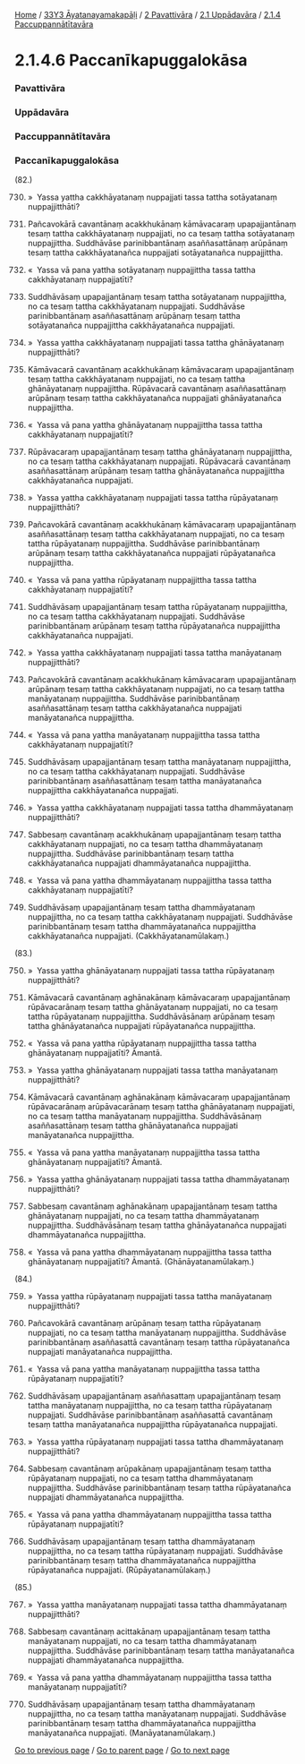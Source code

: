 
[Home](/) / [33Y3 Āyatanayamakapāḷi](/tipitaka/33Y3.md) / [2 Pavattivāra](/tipitaka/33Y3/2.md) / [2.1 Uppādavāra](/tipitaka/33Y3/2/2.1.md) / [2.1.4 Paccuppannātītavāra](/tipitaka/33Y3/2/2.1/2.1.4.md)

# 2.1.4.6 Paccanīkapuggalokāsa

### Pavattivāra

### Uppādavāra

### Paccuppannātītavāra

### Paccanīkapuggalokāsa

(82.)

730. »  Yassa yattha cakkhāyatanaṃ nuppajjati tassa tattha sotāyatanaṃ nuppajjitthāti?

731. Pañcavokārā cavantānaṃ acakkhukānaṃ kāmāvacaraṃ upapajjantānaṃ tesaṃ tattha cakkhāyatanaṃ nuppajjati, no ca tesaṃ tattha sotāyatanaṃ nuppajjittha. Suddhāvāse parinibbantānaṃ asaññasattānaṃ arūpānaṃ tesaṃ tattha cakkhāyatanañca nuppajjati sotāyatanañca nuppajjittha.

732. «  Yassa vā pana yattha sotāyatanaṃ nuppajjittha tassa tattha cakkhāyatanaṃ nuppajjatīti?

733. Suddhāvāsaṃ upapajjantānaṃ tesaṃ tattha sotāyatanaṃ nuppajjittha, no ca tesaṃ tattha cakkhāyatanaṃ nuppajjati. Suddhāvāse parinibbantānaṃ asaññasattānaṃ arūpānaṃ tesaṃ tattha sotāyatanañca nuppajjittha cakkhāyatanañca nuppajjati.

734. »  Yassa yattha cakkhāyatanaṃ nuppajjati tassa tattha ghānāyatanaṃ nuppajjitthāti?

735. Kāmāvacarā cavantānaṃ acakkhukānaṃ kāmāvacaraṃ upapajjantānaṃ tesaṃ tattha cakkhāyatanaṃ nuppajjati, no ca tesaṃ tattha ghānāyatanaṃ nuppajjittha. Rūpāvacarā cavantānaṃ asaññasattānaṃ arūpānaṃ tesaṃ tattha cakkhāyatanañca nuppajjati ghānāyatanañca nuppajjittha.

736. «  Yassa vā pana yattha ghānāyatanaṃ nuppajjittha tassa tattha cakkhāyatanaṃ nuppajjatīti?

737. Rūpāvacaraṃ upapajjantānaṃ tesaṃ tattha ghānāyatanaṃ nuppajjittha, no ca tesaṃ tattha cakkhāyatanaṃ nuppajjati. Rūpāvacarā cavantānaṃ asaññasattānaṃ arūpānaṃ tesaṃ tattha ghānāyatanañca nuppajjittha cakkhāyatanañca nuppajjati.

738. »  Yassa yattha cakkhāyatanaṃ nuppajjati tassa tattha rūpāyatanaṃ nuppajjitthāti?

739. Pañcavokārā cavantānaṃ acakkhukānaṃ kāmāvacaraṃ upapajjantānaṃ asaññasattānaṃ tesaṃ tattha cakkhāyatanaṃ nuppajjati, no ca tesaṃ tattha rūpāyatanaṃ nuppajjittha. Suddhāvāse parinibbantānaṃ arūpānaṃ tesaṃ tattha cakkhāyatanañca nuppajjati rūpāyatanañca nuppajjittha.

740. «  Yassa vā pana yattha rūpāyatanaṃ nuppajjittha tassa tattha cakkhāyatanaṃ nuppajjatīti?

741. Suddhāvāsaṃ upapajjantānaṃ tesaṃ tattha rūpāyatanaṃ nuppajjittha, no ca tesaṃ tattha cakkhāyatanaṃ nuppajjati. Suddhāvāse parinibbantānaṃ arūpānaṃ tesaṃ tattha rūpāyatanañca nuppajjittha cakkhāyatanañca nuppajjati.

742. »  Yassa yattha cakkhāyatanaṃ nuppajjati tassa tattha manāyatanaṃ nuppajjitthāti?

743. Pañcavokārā cavantānaṃ acakkhukānaṃ kāmāvacaraṃ upapajjantānaṃ arūpānaṃ tesaṃ tattha cakkhāyatanaṃ nuppajjati, no ca tesaṃ tattha manāyatanaṃ nuppajjittha. Suddhāvāse parinibbantānaṃ asaññasattānaṃ tesaṃ tattha cakkhāyatanañca nuppajjati manāyatanañca nuppajjittha.

744. «  Yassa vā pana yattha manāyatanaṃ nuppajjittha tassa tattha cakkhāyatanaṃ nuppajjatīti?

745. Suddhāvāsaṃ upapajjantānaṃ tesaṃ tattha manāyatanaṃ nuppajjittha, no ca tesaṃ tattha cakkhāyatanaṃ nuppajjati. Suddhāvāse parinibbantānaṃ asaññasattānaṃ tesaṃ tattha manāyatanañca nuppajjittha cakkhāyatanañca nuppajjati.

746. »  Yassa yattha cakkhāyatanaṃ nuppajjati tassa tattha dhammāyatanaṃ nuppajjitthāti?

747. Sabbesaṃ cavantānaṃ acakkhukānaṃ upapajjantānaṃ tesaṃ tattha cakkhāyatanaṃ nuppajjati, no ca tesaṃ tattha dhammāyatanaṃ nuppajjittha. Suddhāvāse parinibbantānaṃ tesaṃ tattha cakkhāyatanañca nuppajjati dhammāyatanañca nuppajjittha.

748. «  Yassa vā pana yattha dhammāyatanaṃ nuppajjittha tassa tattha cakkhāyatanaṃ nuppajjatīti?

749. Suddhāvāsaṃ upapajjantānaṃ tesaṃ tattha dhammāyatanaṃ nuppajjittha, no ca tesaṃ tattha cakkhāyatanaṃ nuppajjati. Suddhāvāse parinibbantānaṃ tesaṃ tattha dhammāyatanañca nuppajjittha cakkhāyatanañca nuppajjati. (Cakkhāyatanamūlakaṃ.)

(83.)

750. »  Yassa yattha ghānāyatanaṃ nuppajjati tassa tattha rūpāyatanaṃ nuppajjitthāti?

751. Kāmāvacarā cavantānaṃ aghānakānaṃ kāmāvacaraṃ upapajjantānaṃ rūpāvacarānaṃ tesaṃ tattha ghānāyatanaṃ nuppajjati, no ca tesaṃ tattha rūpāyatanaṃ nuppajjittha. Suddhāvāsānaṃ arūpānaṃ tesaṃ tattha ghānāyatanañca nuppajjati rūpāyatanañca nuppajjittha.

752. «  Yassa vā pana yattha rūpāyatanaṃ nuppajjittha tassa tattha ghānāyatanaṃ nuppajjatīti? Āmantā.

753. »  Yassa yattha ghānāyatanaṃ nuppajjati tassa tattha manāyatanaṃ nuppajjitthāti?

754. Kāmāvacarā cavantānaṃ aghānakānaṃ kāmāvacaraṃ upapajjantānaṃ rūpāvacarānaṃ arūpāvacarānaṃ tesaṃ tattha ghānāyatanaṃ nuppajjati, no ca tesaṃ tattha manāyatanaṃ nuppajjittha. Suddhāvāsānaṃ asaññasattānaṃ tesaṃ tattha ghānāyatanañca nuppajjati manāyatanañca nuppajjittha.

755. «  Yassa vā pana yattha manāyatanaṃ nuppajjittha tassa tattha ghānāyatanaṃ nuppajjatīti? Āmantā.

756. »  Yassa yattha ghānāyatanaṃ nuppajjati tassa tattha dhammāyatanaṃ nuppajjitthāti?

757. Sabbesaṃ cavantānaṃ aghānakānaṃ upapajjantānaṃ tesaṃ tattha ghānāyatanaṃ nuppajjati, no ca tesaṃ tattha dhammāyatanaṃ nuppajjittha. Suddhāvāsānaṃ tesaṃ tattha ghānāyatanañca nuppajjati dhammāyatanañca nuppajjittha.

758. «  Yassa vā pana yattha dhammāyatanaṃ nuppajjittha tassa tattha ghānāyatanaṃ nuppajjatīti? Āmantā. (Ghānāyatanamūlakaṃ.)

(84.)

759. »  Yassa yattha rūpāyatanaṃ nuppajjati tassa tattha manāyatanaṃ nuppajjitthāti?

760. Pañcavokārā cavantānaṃ arūpānaṃ tesaṃ tattha rūpāyatanaṃ nuppajjati, no ca tesaṃ tattha manāyatanaṃ nuppajjittha. Suddhāvāse parinibbantānaṃ asaññasattā cavantānaṃ tesaṃ tattha rūpāyatanañca nuppajjati manāyatanañca nuppajjittha.

761. «  Yassa vā pana yattha manāyatanaṃ nuppajjittha tassa tattha rūpāyatanaṃ nuppajjatīti?

762. Suddhāvāsaṃ upapajjantānaṃ asaññasattaṃ upapajjantānaṃ tesaṃ tattha manāyatanaṃ nuppajjittha, no ca tesaṃ tattha rūpāyatanaṃ nuppajjati. Suddhāvāse parinibbantānaṃ asaññasattā cavantānaṃ tesaṃ tattha manāyatanañca nuppajjittha rūpāyatanañca nuppajjati.

763. »  Yassa yattha rūpāyatanaṃ nuppajjati tassa tattha dhammāyatanaṃ nuppajjitthāti?

764. Sabbesaṃ cavantānaṃ arūpakānaṃ upapajjantānaṃ tesaṃ tattha rūpāyatanaṃ nuppajjati, no ca tesaṃ tattha dhammāyatanaṃ nuppajjittha. Suddhāvāse parinibbantānaṃ tesaṃ tattha rūpāyatanañca nuppajjati dhammāyatanañca nuppajjittha.

765. «  Yassa vā pana yattha dhammāyatanaṃ nuppajjittha tassa tattha rūpāyatanaṃ nuppajjatīti?

766. Suddhāvāsaṃ upapajjantānaṃ tesaṃ tattha dhammāyatanaṃ nuppajjittha, no ca tesaṃ tattha rūpāyatanaṃ nuppajjati. Suddhāvāse parinibbantānaṃ tesaṃ tattha dhammāyatanañca nuppajjittha rūpāyatanañca nuppajjati. (Rūpāyatanamūlakaṃ.)

(85.)

767. »  Yassa yattha manāyatanaṃ nuppajjati tassa tattha dhammāyatanaṃ nuppajjitthāti?

768. Sabbesaṃ cavantānaṃ acittakānaṃ upapajjantānaṃ tesaṃ tattha manāyatanaṃ nuppajjati, no ca tesaṃ tattha dhammāyatanaṃ nuppajjittha. Suddhāvāse parinibbantānaṃ tesaṃ tattha manāyatanañca nuppajjati dhammāyatanañca nuppajjittha.

769. «  Yassa vā pana yattha dhammāyatanaṃ nuppajjittha tassa tattha manāyatanaṃ nuppajjatīti?

770. Suddhāvāsaṃ upapajjantānaṃ tesaṃ tattha dhammāyatanaṃ nuppajjittha, no ca tesaṃ tattha manāyatanaṃ nuppajjati. Suddhāvāse parinibbantānaṃ tesaṃ tattha dhammāyatanañca nuppajjittha manāyatanañca nuppajjati. (Manāyatanamūlakaṃ.)

[Go to previous page](/tipitaka/33Y3/2/2.1/2.1.4/2.1.4.5.md) / [Go to parent page](/tipitaka/33Y3/2/2.1/2.1.4.md) / [Go to next page](/tipitaka/33Y3/2/2.1/2.1.5.md)


